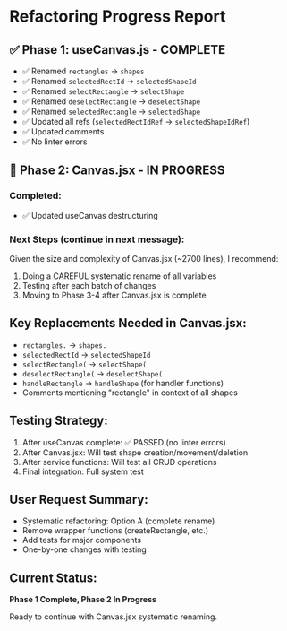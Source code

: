 # Refactoring Progress Report

## ✅ Phase 1: useCanvas.js - COMPLETE
- ✅ Renamed `rectangles` → `shapes`
- ✅ Renamed `selectedRectId` → `selectedShapeId`
- ✅ Renamed `selectRectangle` → `selectShape`
- ✅ Renamed `deselectRectangle` → `deselectShape`
- ✅ Renamed `selectedRectangle` → `selectedShape`
- ✅ Updated all refs (`selectedRectIdRef` → `selectedShapeIdRef`)
- ✅ Updated comments
- ✅ No linter errors

## 🔄 Phase 2: Canvas.jsx - IN PROGRESS
### Completed:
- ✅ Updated useCanvas destructuring

### Next Steps (continue in next message):
Given the size and complexity of Canvas.jsx (~2700 lines), I recommend:
1. Doing a CAREFUL systematic rename of all variables
2. Testing after each batch of changes
3. Moving to Phase 3-4 after Canvas.jsx is complete

## Key Replacements Needed in Canvas.jsx:
- `rectangles.` → `shapes.`
- `selectedRectId` → `selectedShapeId`
- `selectRectangle(` → `selectShape(`
- `deselectRectangle(` → `deselectShape(`
- `handleRectangle` → `handleShape` (for handler functions)
- Comments mentioning "rectangle" in context of all shapes

## Testing Strategy:
1. After useCanvas complete: ✅ PASSED (no linter errors)
2. After Canvas.jsx: Will test shape creation/movement/deletion
3. After service functions: Will test all CRUD operations
4. Final integration: Full system test

## User Request Summary:
- Systematic refactoring: Option A (complete rename)
- Remove wrapper functions (createRectangle, etc.)
- Add tests for major components
- One-by-one changes with testing

## Current Status:
**Phase 1 Complete, Phase 2 In Progress**

Ready to continue with Canvas.jsx systematic renaming.


